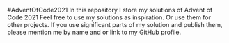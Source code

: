 #AdventOfCode2021
In this repository I store my solutions of Advent of Code 2021
Feel free to use my solutions as inspiration.
Or use them for other projects.
If you use significant parts of my solution and publish them, please mention me by name and or link to my GitHub profile.
